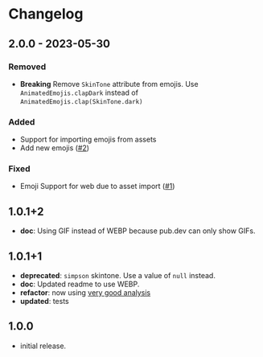 # Changelog

## 2.0.0 - 2023-05-30

### Removed

- **Breaking** Remove `SkinTone` attribute from emojis. Use `AnimatedEmojis.clapDark` instead of `AnimatedEmojis.clap(SkinTone.dark)`  

### Added

- Support for importing emojis from assets
- Add new emojis ([#2](https://github.com/RoundedInfinity/animated_emoji/issues/2))

### Fixed

- Emoji Support for web due to asset import ([#1](https://github.com/RoundedInfinity/animated_emoji/issues/1))

## 1.0.1+2

- **doc**: Using GIF instead of WEBP because pub.dev can only show GIFs.

## 1.0.1+1

- **deprecated**:  `simpson` skintone. Use a value of `null` instead.
- **doc**: Updated readme to use WEBP.
- **refactor**: now using [very good analysis](https://pub.dev/packages/very_good_analysis)
- **updated**: tests

## 1.0.0

- initial release.
